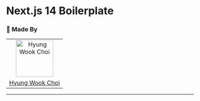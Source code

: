 # Next.js 14 Boilerplate

### 👥 Made By

<table>
  <tr>
    <td align="center">
      <img src="https://avatars.githubusercontent.com/u/73215539?v=4" width="100px;" alt="Hyung Wook Choi"/>
    </td>
  </tr>
  <tr>
    <td align="center">
      <a href="https://github.com/ctdlog">
        <div>Hyung Wook Choi</div>
      </a>
    </td>
  </tr>
</table>


---
